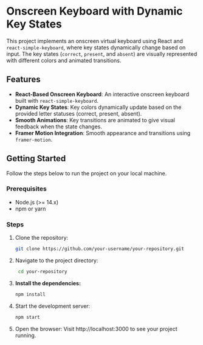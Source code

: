 # Onscreen Keyboard with Dynamic Key States

This project implements an onscreen virtual keyboard using React and `react-simple-keyboard`, where key states dynamically change based on input. The key states (`correct`, `present`, and `absent`) are visually represented with different colors and animated transitions.

## Features

- **React-Based Onscreen Keyboard**: An interactive onscreen keyboard built with `react-simple-keyboard`.
- **Dynamic Key States**: Key colors dynamically update based on the provided letter statuses (correct, present, absent).
- **Smooth Animations**: Key transitions are animated to give visual feedback when the state changes.
- **Framer Motion Integration**: Smooth appearance and transitions using `framer-motion`.

## Getting Started

Follow the steps below to run the project on your local machine.

### Prerequisites

- Node.js (>= 14.x)
- npm or yarn

### Steps

1. Clone the repository:

   ```bash
   git clone https://github.com/your-username/your-repository.git
   ```

2. Navigate to the project directory:

   ```bash
    cd your-repository
   ```

3. **Install the dependencies:**

   ```bash
   npm install
   ```

4. Start the development server:

   ```bash
   npm start
   ```

5. Open the browser:
   Visit http://localhost:3000 to see your project running.
